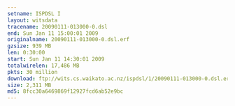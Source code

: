 ```yaml
---
setname: ISPDSL I
layout: witsdata
tracename: 20090111-013000-0.dsl
end: Sun Jan 11 15:00:01 2009
originalname: 20090111-013000-0.dsl.erf
gzsize: 939 MB
len: 0:30:00
start: Sun Jan 11 14:30:01 2009
totalwirelen: 17,486 MB
pkts: 30 million
download: ftp://wits.cs.waikato.ac.nz/ispdsl/1/20090111-013000-0.dsl.erf.gz
size: 2,311 MB
md5: 8fcc30a6469869f12927fcd6ab52e9bc
---
```

